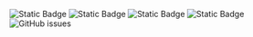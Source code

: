 ![Static Badge](https://img.shields.io/badge/blacklists-60-000000) ![Static Badge](https://img.shields.io/badge/blacklisted-2986447-cc0000) ![Static Badge](https://img.shields.io/badge/whitelisted-2244-00CC00) ![Static Badge](https://img.shields.io/badge/streaming_blacklist-28107-000000) ![GitHub issues](https://img.shields.io/github/issues/fabriziosalmi/blacklists)

